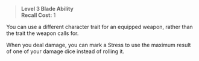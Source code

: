 > **Level 3 Blade Ability**  
> **Recall Cost:** 1

You can use a different character trait for an equipped weapon, rather than the trait the weapon calls for.

When you deal damage, you can mark a Stress to use the maximum result of one of your damage dice instead of rolling it.
